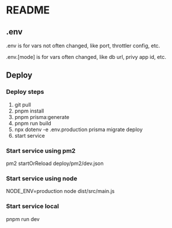 # README

## .env

.env is for vars not often changed, like port, throttler config, etc.

.env.[mode] is for vars often changed, like db url, privy app id, etc.

## Deploy

### Deploy steps

1. git pull
2. pnpm install
3. pnpm prisma:generate
4. pnpm run build
5. npx dotenv -e .env.production prisma migrate deploy
6. start service

### Start service using pm2

pm2 startOrReload deploy/pm2/dev.json

### Start service using node

NODE_ENV=production node dist/src/main.js

### Start service local

pnpm run dev
